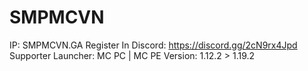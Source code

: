 # SMPMCVN
IP: SMPMCVN.GA 
Register In Discord: https://discord.gg/2cN9rx4Jpd 
Supporter Launcher: MC PC | MC PE
Version: 1.12.2 > 1.19.2
